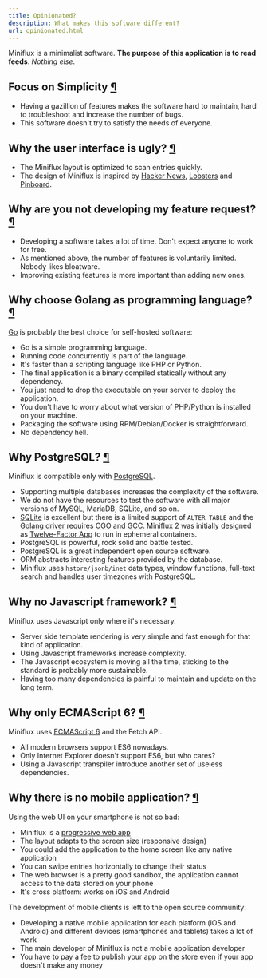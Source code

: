 ```yaml
---
title: Opinionated?
description: What makes this software different?
url: opinionated.html
---
```


Miniflux is a minimalist software. **The purpose of this application is to read feeds**. _Nothing else_.

<h2 id="simplicity">Focus on Simplicity <a class="anchor" href="#simplicity" title="Permalink">¶</a></h2>

- Having a gazillion of features makes the software hard to maintain, hard to troubleshoot and increase the number of bugs.
- This software doesn't try to satisfy the needs of everyone.

<h2 id="ui">Why the user interface is ugly? <a class="anchor" href="#ui" title="Permalink">¶</a></h2>

- The Miniflux layout is optimized to scan entries quickly.
- The design of Miniflux is inspired by [Hacker News](https://news.ycombinator.com/), [Lobsters](https://lobste.rs/) and [Pinboard](https://pinboard.in/).

<h2 id="feature-request">Why are you not developing my feature request? <a class="anchor" href="#feature-request" title="Permalink">¶</a></h2>

- Developing a software takes a lot of time. Don't expect anyone to work for free.
- As mentioned above, the number of features is voluntarily limited. Nobody likes bloatware.
- Improving existing features is more important than adding new ones.

<h2 id="golang">Why choose Golang as programming language? <a class="anchor" href="#golang" title="Permalink">¶</a></h2>

[Go](https://golang.org/) is probably the best choice for self-hosted software:

- Go is a simple programming language.
- Running code concurrently is part of the language.
- It's faster than a scripting language like PHP or Python.
- The final application is a binary compiled statically without any dependency.
- You just need to drop the executable on your server to deploy the application.
- You don't have to worry about what version of PHP/Python is installed on your machine.
- Packaging the software using RPM/Debian/Docker is straightforward.
- No dependency hell.

<h2 id="postgresql">Why PostgreSQL? <a class="anchor" href="#postgresql" title="Permalink">¶</a></h2>

Miniflux is compatible only with [PostgreSQL](https://www.postgresql.org/).

- Supporting multiple databases increases the complexity of the software.
- We do not have the resources to test the software with all major versions of MySQL, MariaDB, SQLite, and so on.
- [SQLite](https://www.sqlite.org/) is excellent but there is a limited support of `ALTER TABLE` and the [Golang driver](https://github.com/mattn/go-sqlite3) requires [CGO](https://golang.org/cmd/cgo/) and [GCC](https://gcc.gnu.org/). Miniflux 2 was initially designed as [Twelve-Factor App](https://12factor.net/) to run in ephemeral containers.
- PostgreSQL is powerful, rock solid and battle tested.
- PostgreSQL is a great independent open source software.
- ORM abstracts interesting features provided by the database.
- Miniflux uses `hstore/jsonb/inet` data types, window functions, full-text search and handles user timezones with PostgreSQL.

<h2 id="js-framework">Why no Javascript framework? <a class="anchor" href="#js-framework" title="Permalink">¶</a></h2>

Miniflux uses Javascript only where it's necessary.

- Server side template rendering is very simple and fast enough for that kind of application.
- Using Javascript frameworks increase complexity.
- The Javascript ecosystem is moving all the time, sticking to the standard is probably more sustainable.
- Having too many dependencies is painful to maintain and update on the long term.

<h2 id="es6">Why only ECMAScript 6? <a class="anchor" href="#es6" title="Permalink">¶</a></h2>

Miniflux uses [ECMAScript 6](https://en.wikipedia.org/wiki/ECMAScript#6th_Edition_-_ECMAScript_2015) and the Fetch API.

- All modern browsers support ES6 nowadays.
- Only Internet Explorer doesn't support ES6, but who cares?
- Using a Javascript transpiler introduce another set of useless dependencies.


<h2 id="mobile-app">Why there is no mobile application? <a class="anchor" href="#mobile-app" title="Permalink">¶</a></h2>

Using the web UI on your smartphone is not so bad:

- Miniflux is a [progressive web app](https://developer.mozilla.org/en-US/Apps/Progressive>)
- The layout adapts to the screen size (responsive design)
- You could add the application to the home screen like any native application
- You can swipe entries horizontally to change their status
- The web browser is a pretty good sandbox, the application cannot access to the data stored on your phone
- It's cross platform: works on iOS and Android

The development of mobile clients is left to the open source community:

- Developing a native mobile application for each platform (iOS and Android) and different devices (smartphones and tablets) takes a lot of work
- The main developer of Miniflux is not a mobile application developer
- You have to pay a fee to publish your app on the store even if your app doesn't make any money
